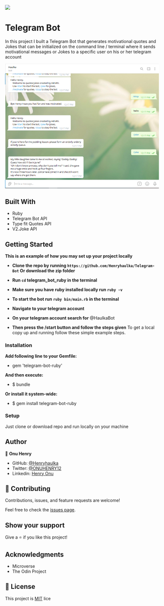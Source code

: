 ![](https://img.shields.io/badge/Microverse-blueviolet)

# Telegram Bot
In this project I  built a Telegram Bot that generates motivational quotes and Jokes that can be initialized on the command line / terminal where it sends motivational messages or Jokes to a specific user on his or her telegram account


![screenshot](/img/bot.png)

## Built With

- Ruby
- Telegram Bot API
- Type fit Quotes API
- V2.Joke API

## Getting Started

**This is an example of how you may set up your project locally**
- **Clone the repo by running `https://github.com/Henryhaulka/Telegram-Bot` Or download the zip folder**

- **Run `cd` telegram_bot_ruby in the terminal**
- **Make sure you have ruby installed locally run `ruby -v`**
- **To start the bot run `ruby bin/main.rb` in the terminal**
- **Navigate to your telegram account**
- **On your telegram account search for**
    @HaulkaBot
- **Then press the /start button and follow the steps given**
To get a local copy up and running follow these simple example steps.

### Installation

**Add following line to your Gemfile:**

- gem 'telegram-bot-ruby'

**And then execute:**

- $ bundle

**Or install it system-wide:**

- $ gem install telegram-bot-ruby

### Setup

Just clone or download repo and run locally on your machine


## Author


👤 **Onu Henry**

- GitHub: [@Henryhaulka](https://github.com/Henryhaulka)
- Twitter: [@ONUHENRY12](https://twitter.com/ONUHENRY12)
- Linkedin: [Henry Onu](https://www.linkedin.com/in/henry-onu-9a15b11b6/)

## 🤝 Contributing

Contributions, issues, and feature requests are welcome!

Feel free to check the [issues page](https://github.com/Henryhaulka/Telegram-Bot/issues).

## Show your support

Give a ⭐️ if you like this project!

## Acknowledgments

- Microverse
- The Odin Project

## 📝 License


This project is [MIT](./LICENSE) lice
